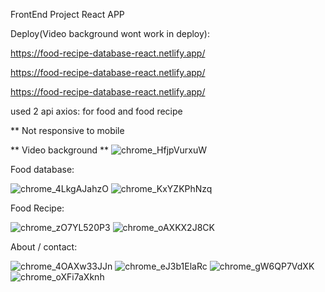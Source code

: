 FrontEnd Project
React APP


Deploy(Video background wont work in deploy):


https://food-recipe-database-react.netlify.app/


https://food-recipe-database-react.netlify.app/


https://food-recipe-database-react.netlify.app/

used 2 api axios: for food and food recipe


** Not responsive to mobile



** Video background **
![chrome_HfjpVurxuW](https://user-images.githubusercontent.com/45186916/176640959-fbe20a3e-12fc-40c7-bbc5-68671236a3ea.jpg)



Food database:


![chrome_4LkgAJahzO](https://user-images.githubusercontent.com/45186916/176640973-b30d580f-4cb6-42c4-bfa1-b1cba75419da.jpg)
![chrome_KxYZKPhNzq](https://user-images.githubusercontent.com/45186916/176640977-5e6b67bb-944d-4b0b-b883-37091b42b7c0.jpg)



Food Recipe:


![chrome_zO7YL520P3](https://user-images.githubusercontent.com/45186916/176640987-69a4ec8d-3e22-4afb-84e2-ba8537ad5e86.jpg)
![chrome_oAXKX2J8CK](https://user-images.githubusercontent.com/45186916/176640991-38f1a063-4ef9-4f01-85a2-ca84d8aa7bf3.jpg)



About / contact:


![chrome_4OAXw33JJn](https://user-images.githubusercontent.com/45186916/176641004-e84ac714-3605-4290-a765-fe2511c6ff7d.png)
![chrome_eJ3b1ElaRc](https://user-images.githubusercontent.com/45186916/176641012-1d12647d-5e61-4215-8066-fb4ed411d4c8.png)
![chrome_gW6QP7VdXK](https://user-images.githubusercontent.com/45186916/176641016-1fbe23ee-bf10-44a5-b6df-c0c9a98edf52.jpg)
![chrome_oXFi7aXknh](https://user-images.githubusercontent.com/45186916/176641024-d82023c1-9add-4db5-b95c-819bbfcc4130.png)
